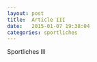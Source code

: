 ```yaml
---
layout: post
title:  Article III
date:   2015-01-07 19:38:04
categories: sportliches
---
```

Sportliches III
